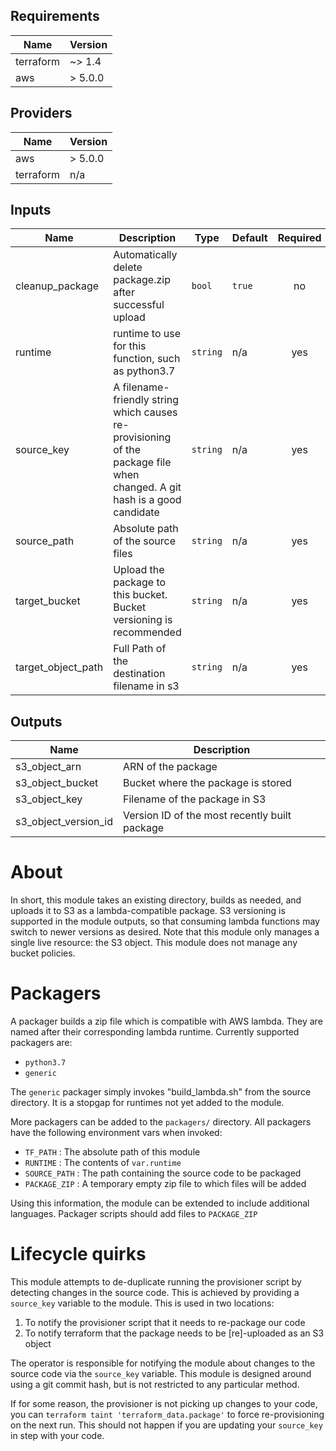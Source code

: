 ## Requirements

| Name | Version |
|------|---------|
| terraform | ~> 1.4 |
| aws | > 5.0.0 |

## Providers

| Name | Version |
|------|---------|
| aws | > 5.0.0 |
| terraform | n/a |

## Inputs

| Name | Description | Type | Default | Required |
|------|-------------|------|---------|:--------:|
| cleanup\_package | Automatically delete package.zip after successful upload | `bool` | `true` | no |
| runtime | runtime to use for this function, such as python3.7 | `string` | n/a | yes |
| source\_key | A filename-friendly string which causes re-provisioning of the package file when changed. A git hash is a good candidate | `string` | n/a | yes |
| source\_path | Absolute path of the source files | `string` | n/a | yes |
| target\_bucket | Upload the package to this bucket. Bucket versioning is recommended | `string` | n/a | yes |
| target\_object\_path | Full Path of the destination filename in s3 | `string` | n/a | yes |

## Outputs

| Name | Description |
|------|-------------|
| s3\_object\_arn | ARN of the package |
| s3\_object\_bucket | Bucket where the package is stored |
| s3\_object\_key | Filename of the package in S3 |
| s3\_object\_version\_id | Version ID of the most recently built package |

# About
In short, this module takes an existing directory, builds as needed, and uploads it to S3 as a lambda-compatible package. S3 versioning is supported in the module outputs, so that consuming lambda functions may switch to newer versions as desired. Note that this module only manages a single live resource: the S3 object. This module does not manage any bucket policies.

# Packagers
A packager builds a zip file which is compatible with AWS lambda. They are named after their corresponding lambda runtime. Currently supported packagers are:
* `python3.7`
* `generic`

The `generic` packager simply invokes "build_lambda.sh" from the source directory. It is a stopgap for runtimes not yet added to the module.

More packagers can be added to the `packagers/` directory. All packagers have the following environment vars when invoked:

* `TF_PATH` : The absolute path of this module
* `RUNTIME` : The contents of `var.runtime`
* `SOURCE_PATH` : The path containing the source code to be packaged
* `PACKAGE_ZIP` : A temporary empty zip file to which files will be added

Using this information, the module can be extended to include additional languages. Packager scripts should add files to `PACKAGE_ZIP`

# Lifecycle quirks
This module attempts to de-duplicate running the provisioner script by detecting changes in the source code. This is achieved by providing a `source_key` variable to the module. This is used in two locations:

1. To notify the provisioner script that it needs to re-package our code
1. To notify terraform that the package needs to be [re]-uploaded as an S3 object

The operator is responsible for notifying the module about changes to the source code via the `source_key` variable. This module is designed around using a git commit hash, but is not restricted to any particular method.

If for some reason, the provisioner is not picking up changes to your code, you can `terraform taint 'terraform_data.package'` to force re-provisioning on the next run. This should not happen if you are updating your `source_key` in step with your code.
